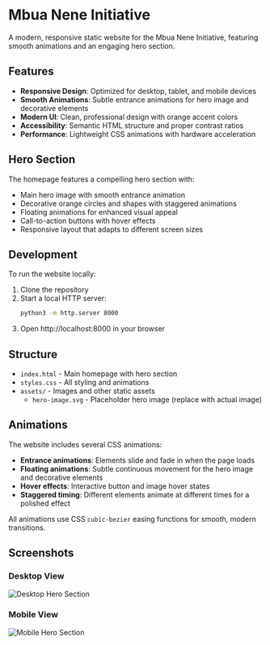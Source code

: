 # Mbua Nene Initiative

A modern, responsive static website for the Mbua Nene Initiative, featuring smooth animations and an engaging hero section.

## Features

- **Responsive Design**: Optimized for desktop, tablet, and mobile devices
- **Smooth Animations**: Subtle entrance animations for hero image and decorative elements
- **Modern UI**: Clean, professional design with orange accent colors
- **Accessibility**: Semantic HTML structure and proper contrast ratios
- **Performance**: Lightweight CSS animations with hardware acceleration

## Hero Section

The homepage features a compelling hero section with:
- Main hero image with smooth entrance animation
- Decorative orange circles and shapes with staggered animations
- Floating animations for enhanced visual appeal
- Call-to-action buttons with hover effects
- Responsive layout that adapts to different screen sizes

## Development

To run the website locally:

1. Clone the repository
2. Start a local HTTP server:
   ```bash
   python3 -m http.server 8000
   ```
3. Open http://localhost:8000 in your browser

## Structure

- `index.html` - Main homepage with hero section
- `styles.css` - All styling and animations
- `assets/` - Images and other static assets
  - `hero-image.svg` - Placeholder hero image (replace with actual image)

## Animations

The website includes several CSS animations:
- **Entrance animations**: Elements slide and fade in when the page loads
- **Floating animations**: Subtle continuous movement for the hero image and decorative elements
- **Hover effects**: Interactive button and image hover states
- **Staggered timing**: Different elements animate at different times for a polished effect

All animations use CSS `cubic-bezier` easing functions for smooth, modern transitions.

## Screenshots

### Desktop View
![Desktop Hero Section](https://github.com/user-attachments/assets/569d2613-51f8-4814-b7d8-227da932aae9)

### Mobile View
![Mobile Hero Section](https://github.com/user-attachments/assets/fab3cdb0-1db4-4fe1-81d2-f0b935df44ca)